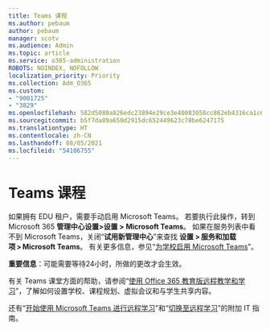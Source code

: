 ```yaml
---
title: Teams 课程
ms.author: pebaum
author: pebaum
manager: scotv
ms.audience: Admin
ms.topic: article
ms.service: o365-administration
ROBOTS: NOINDEX, NOFOLLOW
localization_priority: Priority
ms.collection: Adm_O365
ms.custom:
- "9001725"
- "3829"
ms.openlocfilehash: 582d5080a826edc23894e29ce3e40083058cc862eb4316ca1c6fa220d751a438
ms.sourcegitcommit: b5f7da89a650d2915dc652449623c78be6247175
ms.translationtype: HT
ms.contentlocale: zh-CN
ms.lasthandoff: 08/05/2021
ms.locfileid: "54106755"
---
```

# <a name="teams-classes"></a>Teams 课程

如果拥有 EDU 租户，需要手动启用 Microsoft Teams。 若要执行此操作，转到 Microsoft 365 **管理中心设置>设置 > Microsoft Teams**。 如果在服务列表中看不到 Microsoft Teams，关闭“**试用新管理中心**”来查找 **设置 > 服务和加载项 > Microsoft Teams**。 有关更多信息，参见“[为学校启用 Microsoft Teams](https://docs.microsoft.com/microsoft-365/education/intune-edu-trial/enable-microsoft-teams#enable-microsoft-teams-for-your-school-1)”。 

**重要信息**：可能需要等待24小时，所做的更改才会生效。 

有关 Teams 课堂方面的帮助，请参阅“[使用 Office 365 教育版远程教学和学习](https://support.office.com/article/remote-teaching-and-learning-in-office-365-education-f651ccae-7b65-478b-8366-51bb884025c4)”，了解如何设置学校、课程规划、虚拟会议和与学生共享内容。

还有“[开始使用 Microsoft Teams 进行远程学习](https://docs.microsoft.com/MicrosoftTeams/remote-learning-edu)”和“[切换至远程学习](https://www.microsoft.com/education/remote-learning)”的附加 IT 指南。
